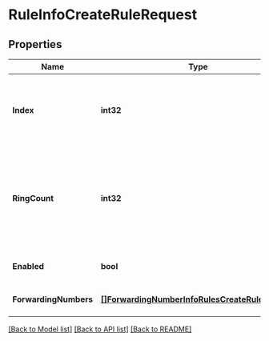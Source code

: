 # RuleInfoCreateRuleRequest

## Properties

Name | Type | Description | Notes
------------ | ------------- | ------------- | -------------
**Index** | **int32** | Forwarding number (or group) ordinal. Not returned for inactive numbers | [optional] 
**RingCount** | **int32** | Number of rings for a forwarding number (or group). For inactive numbers the default value (&#39;4&#39;) is returned | [optional] 
**Enabled** | **bool** | Phone number status | [optional] 
**ForwardingNumbers** | [**[]ForwardingNumberInfoRulesCreateRuleRequest**](ForwardingNumberInfoRulesCreateRuleRequest.md) | Forwarding number (or group) data | [optional] 

[[Back to Model list]](../README.md#documentation-for-models) [[Back to API list]](../README.md#documentation-for-api-endpoints) [[Back to README]](../README.md)


